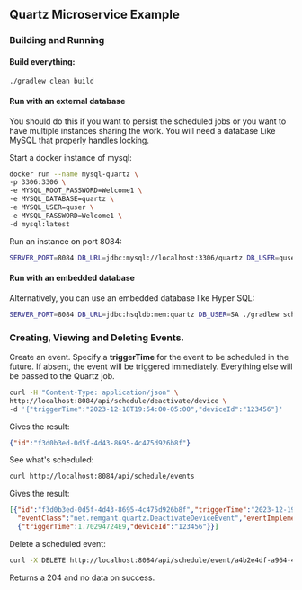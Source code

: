 ## Quartz Microservice Example

### Building and Running
#### Build everything:
```bash
./gradlew clean build
```
#### Run with an external database
You should do this if you want to persist the scheduled jobs
or you want to have multiple instances sharing the work. You will need a database Like MySQL
that properly handles locking.

Start a docker instance of mysql:
```bash
docker run --name mysql-quartz \
-p 3306:3306 \
-e MYSQL_ROOT_PASSWORD=Welcome1 \
-e MYSQL_DATABASE=quartz \
-e MYSQL_USER=quser \
-e MYSQL_PASSWORD=Welcome1 \
-d mysql:latest
```
Run an instance on port 8084:
```bash
SERVER_PORT=8084 DB_URL=jdbc:mysql://localhost:3306/quartz DB_USER=quser DB_PASSWORD=Welcome1 ./gradlew scheduler:run
```
#### Run with an embedded database
Alternatively, you can use an embedded database like Hyper SQL:
```bash
SERVER_PORT=8084 DB_URL=jdbc:hsqldb:mem:quartz DB_USER=SA ./gradlew scheduler:run
```
### Creating, Viewing and Deleting Events.
Create an event. Specify a **triggerTime** for the event to be scheduled in the future. If absent, the event will be triggered immediately. Everything else will be passed to the Quartz job.
```bash
curl -H "Content-Type: application/json" \
http://localhost:8084/api/schedule/deactivate/device \
-d '{"triggerTime":"2023-12-18T19:54:00-05:00","deviceId":"123456"}'
```
Gives the result:
```json
{"id":"f3d0b3ed-0d5f-4d43-8695-4c475d926b8f"}
```
See what's scheduled:
```bash
curl http://localhost:8084/api/schedule/events
```
Gives the result:
```json lines
[{"id":"f3d0b3ed-0d5f-4d43-8695-4c475d926b8f","triggerTime":"2023-12-19T00:54:00",
  "eventClass":"net.remgant.quartz.DeactivateDeviceEvent","eventImplementation":
  {"triggerTime":1.70294724E9,"deviceId":"123456"}}]
```
Delete a scheduled event:
```bash
curl -X DELETE http://localhost:8084/api/schedule/event/a4b2e4df-a964-410a-8f89-8f19c7b1562c
```
Returns a 204 and no data on success.